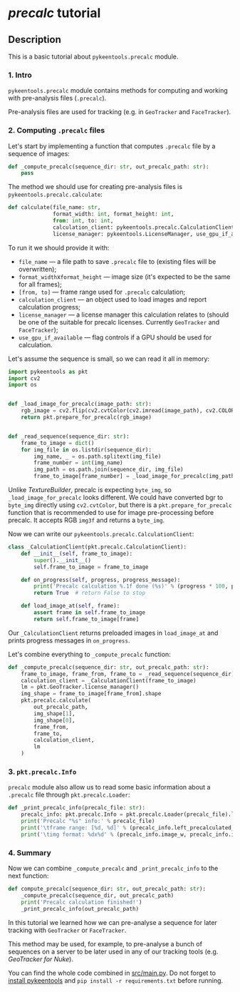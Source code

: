 # *precalc* tutorial

## Description
This is a basic tutorial about `pykeentools.precalc` module.


### 1. Intro
`pykeentools.precalc` module contains methods for computing and working with pre-analysis files (`.precalc`).

Pre-analysis files are used for tracking (e.g. in `GeoTracker` and `FaceTracker`).

### 2. Computing `.precalc` files
Let's start by implementing a function that computes `.precalc` file by a sequence of images:
```python
def _compute_precalc(sequence_dir: str, out_precalc_path: str):
    pass
```


The method we should use for creating pre-analysis files is `pykeentools.precalc.calculate`:
```python
def calculate(file_name: str,
              format_width: int, format_height: int, 
              from: int, to: int, 
              calculation_client: pykeentools.precalc.CalculationClient,
              license_manager: pykeentools.LicenseManager, use_gpu_if_available: bool = True)
```

To run it we should provide it with:
- `file_name` — a file path to save `.precalc` file to (existing files will be overwritten);
- `format_width`x`format_height` — image size (it's expected to be the same for all frames);
- `[from, to]` — frame range used for `.precalc` calculation;
- `calculation_client` — an object used to load images and report calculation progress;
- `license_manager` — a license manager this calculation relates to 
(should be one of the suitable for precalc licenses. Currently `GeoTracker` and `FaceTracker`);
- `use_gpu_if_available` — flag controls if a GPU should be used for calculation.

Let's assume the sequence is small, so we can read it all in memory:
```python
import pykeentools as pkt
import cv2
import os


def _load_image_for_precalc(image_path: str):
    rgb_image = cv2.flip(cv2.cvtColor(cv2.imread(image_path), cv2.COLOR_BGR2RGB), 0) / 255.0
    return pkt.prepare_for_precalc(rgb_image)


def _read_sequence(sequence_dir: str):
    frame_to_image = dict()
    for img_file in os.listdir(sequence_dir):
        img_name, _ = os.path.splitext(img_file)
        frame_number = int(img_name)
        img_path = os.path.join(sequence_dir, img_file)
        frame_to_image[frame_number] = _load_image_for_precalc(img_path)
```
Unlike *TextureBuilder*, precalc is expecting `byte_img`, so `_load_image_for_precalc` looks different.
We could have converted bgr to `byte_img` directly using `cv2.cvtColor`, but there is a 
`pkt.prepare_for_precalc` function that is recommended to use for image pre-processing before precalc.
It accepts RGB `img3f` and returns a `byte_img`.

Now we can write our `pykeentools.precalc.CalculationClient`:
```python
class _CalculationClient(pkt.precalc.CalculationClient):
    def __init__(self, frame_to_image):
        super().__init__()
        self.frame_to_image = frame_to_image

    def on_progress(self, progress, progress_message):
        print('Precalc calculation %.1f done (%s)' % (progress * 100, progress_message))
        return True  # return False to stop

    def load_image_at(self, frame):
        assert frame in self.frame_to_image
        return self.frame_to_image[frame]
```
Our `_CalculationClient` returns preloaded images in `load_image_at` and 
prints progress messages in `on_progress`.

Let's combine everything to `_compute_precalc` function:
```python
def _compute_precalc(sequence_dir: str, out_precalc_path: str):
    frame_to_image, frame_from, frame_to = _read_sequence(sequence_dir)
    calculation_client = _CalculationClient(frame_to_image)
    lm = pkt.GeoTracker.license_manager()
    img_shape = frame_to_image[frame_from].shape
    pkt.precalc.calculate(
        out_precalc_path,
        img_shape[1],
        img_shape[0],
        frame_from,
        frame_to,
        calculation_client,
        lm
    )
```


### 3. `pkt.precalc.Info`
`precalc` module also allow us to read some basic information about a `.precalc` file through 
`pkt.precalc.Loader`:
```python
def _print_precalc_info(precalc_file: str):
    precalc_info: pkt.precalc.Info = pkt.precalc.Loader(precalc_file).load_info()
    print('Precalc "%s" info:' % precalc_file)
    print('\tframe range: [%d, %d]' % (precalc_info.left_precalculated_frame, precalc_info.right_precalculated_frame))
    print('\timg format: %dx%d' % (precalc_info.image_w, precalc_info.image_h))
```

### 4. Summary
Now we can combine `_compute_precalc` and `_print_precalc_info` to the next function:
```python
def compute_precalc(sequence_dir: str, out_precalc_path: str):
    _compute_precalc(sequence_dir, out_precalc_path)
    print('Precalc calculation finished!')
    _print_precalc_info(out_precalc_path)
```

In this tutorial we learned how we can pre-analyse a sequence for later tracking with `GeoTracker` or
`FaceTracker`.

This method may be used, for example, to pre-analyse a bunch of sequences on a server to be later used
in any of our tracking tools (e.g. *GeoTracker for Nuke*).

You can find the whole code combined in [src/main.py](./src/main.py). 
Do not forget to [install pykeentools](./../pykeentools_installation_tutorial/README.md) and 
`pip install -r requirements.txt` before running.
